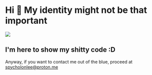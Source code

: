 # Hi 👋 My identity might not be that important
![](https://komarev.com/ghpvc/?username=lonlee-sypcho&color=blueviolet)

## I'm here to show my shitty code :D
Anyway, if you want to contact me out of the blue, proceed at spycholonlee@proton.me

